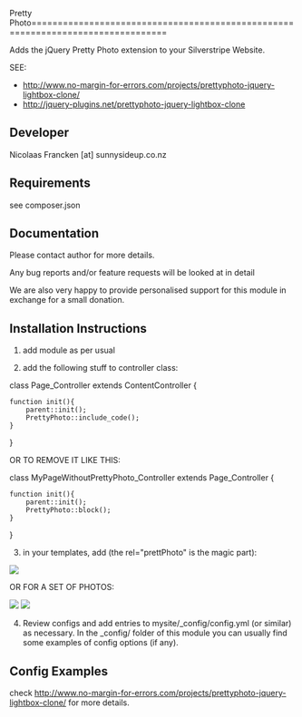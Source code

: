 Pretty Photo================================================================================

Adds the jQuery Pretty Photo extension to your
Silverstripe Website.

SEE:
- http://www.no-margin-for-errors.com/projects/prettyphoto-jquery-lightbox-clone/
- http://jquery-plugins.net/prettyphoto-jquery-lightbox-clone


Developer
-----------------------------------------------
Nicolaas Francken [at] sunnysideup.co.nz


Requirements
-----------------------------------------------
see composer.json


Documentation
-----------------------------------------------
Please contact author for more details.

Any bug reports and/or feature requests will be
looked at in detail

We are also very happy to provide personalised support
for this module in exchange for a small donation.


Installation Instructions
-----------------------------------------------
1. add module as per usual

2. add the following stuff to controller class:

class Page_Controller extends ContentController {

	function init(){
		parent::init();
		PrettyPhoto::include_code();
	}

}

OR TO REMOVE IT LIKE THIS:

class MyPageWithoutPrettyPhoto_Controller extends Page_Controller {

	function init(){
		parent::init();
		PrettyPhoto::block();
	}

}


3. in your templates, add (the rel="prettPhoto" is the magic part):

 <a href="mylargepicture.gif" rel="prettyPhoto"><img src="mysmallpicture.gif" /></a>

 OR FOR A SET OF PHOTOS:

 <a href="mylargepicture.gif" rel="prettyPhoto[gallery]"><img src="mysmallpicture.gif" /></a>
 <a href="mylargepicture.gif" rel="prettyPhoto[gallery]"><img src="mysmallpicture.gif" /></a>

4. Review configs and add entries to mysite/_config/config.yml
(or similar) as necessary.
In the _config/ folder of this module
you can usually find some examples of config options (if any).

Config Examples
------------------------------------------------

check http://www.no-margin-for-errors.com/projects/prettyphoto-jquery-lightbox-clone/
for more details.
